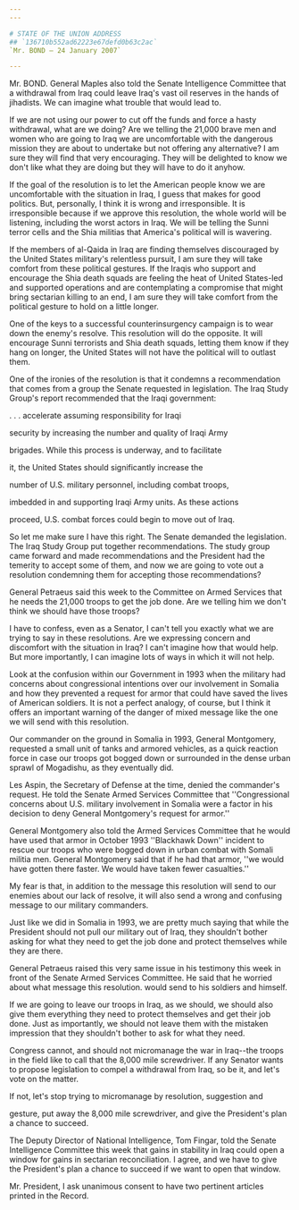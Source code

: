 ```yaml
---
---

# STATE OF THE UNION ADDRESS
## `136710b552ad62223e67defd0b63c2ac`
`Mr. BOND — 24 January 2007`

---
```



Mr. BOND. General Maples also told the Senate Intelligence Committee 
that a withdrawal from Iraq could leave Iraq's vast oil reserves in the 
hands of jihadists. We can imagine what trouble that would lead to.

If we are not using our power to cut off the funds and force a hasty 
withdrawal, what are we doing? Are we telling the 21,000 brave men and 
women who are going to Iraq we are uncomfortable with the dangerous 
mission they are about to undertake but not offering any alternative? I 
am sure they will find that very encouraging. They will be delighted to 
know we don't like what they are doing but they will have to do it 
anyhow.

If the goal of the resolution is to let the American people know we 
are uncomfortable with the situation in Iraq, I guess that makes for 
good politics. But, personally, I think it is wrong and irresponsible. 
It is irresponsible because if we approve this resolution, the whole 
world will be listening, including the worst actors in Iraq. We will be 
telling the Sunni terror cells and the Shia militias that America's 
political will is wavering.

If the members of al-Qaida in Iraq are finding themselves discouraged 
by the United States military's relentless pursuit, I am sure they will 
take comfort from these political gestures. If the Iraqis who support 
and encourage the Shia death squads are feeling the heat of United 
States-led and supported operations and are contemplating a compromise 
that might bring sectarian killing to an end, I am sure they will take 
comfort from the political gesture to hold on a little longer.

One of the keys to a successful counterinsurgency campaign is to wear 
down the enemy's resolve. This resolution will do the opposite. It will 
encourage Sunni terrorists and Shia death squads, letting them know if 
they hang on longer, the United States will not have the political will 
to outlast them.

One of the ironies of the resolution is that it condemns a 
recommendation that comes from a group the Senate requested in 
legislation. The Iraq Study Group's report recommended that the Iraqi 
government:





. . . accelerate assuming responsibility for Iraqi 


 security by increasing the number and quality of Iraqi Army 


 brigades. While this process is underway, and to facilitate 


 it, the United States should significantly increase the 


 number of U.S. military personnel, including combat troops, 


 imbedded in and supporting Iraqi Army units. As these actions 


 proceed, U.S. combat forces could begin to move out of Iraq.


So let me make sure I have this right. The Senate demanded the 
legislation. The Iraq Study Group put together recommendations. The 
study group came forward and made recommendations and the President had 
the temerity to accept some of them, and now we are going to vote out a 
resolution condemning them for accepting those recommendations?

General Petraeus said this week to the Committee on Armed Services 
that he needs the 21,000 troops to get the job done. Are we telling him 
we don't think we should have those troops?

I have to confess, even as a Senator, I can't tell you exactly what 
we are trying to say in these resolutions. Are we expressing concern 
and discomfort with the situation in Iraq? I can't imagine how that 
would help. But more importantly, I can imagine lots of ways in which 
it will not help.

Look at the confusion within our Government in 1993 when the military 
had concerns about congressional intentions over our involvement in 
Somalia and how they prevented a request for armor that could have 
saved the lives of American soldiers. It is not a perfect analogy, of 
course, but I think it offers an important warning of the danger of 
mixed message like the one we will send with this resolution.


Our commander on the ground in Somalia in 1993, General Montgomery, 
requested a small unit of tanks and armored vehicles, as a quick 
reaction force in case our troops got bogged down or surrounded in the 
dense urban sprawl of Mogadishu, as they eventually did.

Les Aspin, the Secretary of Defense at the time, denied the 
commander's request. He told the Senate Armed Services Committee that 
''Congressional concerns about U.S. military involvement in Somalia 
were a factor in his decision to deny General Montgomery's request for 
armor.''

General Montgomery also told the Armed Services Committee that he 
would have used that armor in October 1993 ''Blackhawk Down'' incident 
to rescue our troops who were bogged down in urban combat with Somali 
militia men. General Montgomery said that if he had that armor, ''we 
would have gotten there faster. We would have taken fewer casualties.''

My fear is that, in addition to the message this resolution will send 
to our enemies about our lack of resolve, it will also send a wrong and 
confusing message to our military commanders.

Just like we did in Somalia in 1993, we are pretty much saying that 
while the President should not pull our military out of Iraq, they 
shouldn't bother asking for what they need to get the job done and 
protect themselves while they are there.

General Petraeus raised this very same issue in his testimony this 
week in front of the Senate Armed Services Committee. He said that he 
worried about what message this resolution. would send to his soldiers 
and himself.

If we are going to leave our troops in Iraq, as we should, we should 
also give them everything they need to protect themselves and get their 
job done. Just as importantly, we should not leave them with the 
mistaken impression that they shouldn't bother to ask for what they 
need.

Congress cannot, and should not micromanage the war in Iraq--the 
troops in the field like to call that the 8,000 mile screwdriver. If 
any Senator wants to propose legislation to compel a withdrawal from 
Iraq, so be it, and let's vote on the matter.

If not, let's stop trying to micromanage by resolution, suggestion 
and


gesture, put away the 8,000 mile screwdriver, and give the President's 
plan a chance to succeed.

The Deputy Director of National Intelligence, Tom Fingar, told the 
Senate Intelligence Committee this week that gains in stability in Iraq 
could open a window for gains in sectarian reconciliation. I agree, and 
we have to give the President's plan a chance to succeed if we want to 
open that window.

Mr. President, I ask unanimous consent to have two pertinent articles 
printed in the Record.